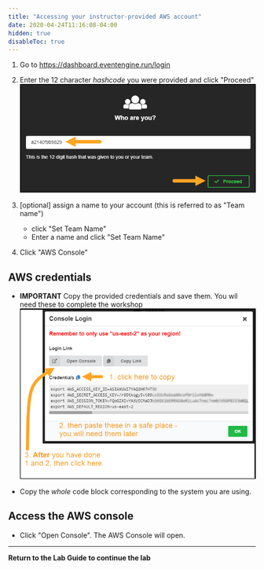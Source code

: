 ```yaml
---
title: "Accessing your instructor-provided AWS account"
date: 2020-04-24T11:16:08-04:00
hidden: true
disableToc: true
---
```


1. Go to <https://dashboard.eventengine.run/login>

1. Enter the 12 character _hashcode_ you were provided and click "Proceed"
  ![AWSAccountCodeProceed](/Common/images/AWSAccountCodeProceed.png)

1. [optional] assign a name to your account (this is referred to as "Team name")
     * click "Set Team Name"
     * Enter a name and click "Set Team Name"

1. Click "AWS Console"

## AWS credentials

* **IMPORTANT** Copy the provided credentials and save them.  You wil need these to complete the workshop
  ![AWSAccountCredsAndConsole](/Common/images/AWSAccountCredsAndConsole.png)

* Copy the _whole_ code block corresponding to the system you are using.

## Access the AWS console

* Click "Open Console". The AWS Console will open.

---
**Return to the Lab Guide to continue the lab**
